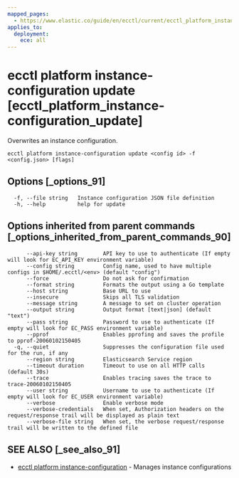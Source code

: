 ```yaml
---
mapped_pages:
  - https://www.elastic.co/guide/en/ecctl/current/ecctl_platform_instance-configuration_update.html
applies_to:
  deployment:
    ece: all
---
```


# ecctl platform instance-configuration update [ecctl_platform_instance-configuration_update]

Overwrites an instance configuration.

```
ecctl platform instance-configuration update <config id> -f <config.json> [flags]
```


## Options [_options_91]

```
  -f, --file string   Instance configuration JSON file definition
  -h, --help          help for update
```


## Options inherited from parent commands [_options_inherited_from_parent_commands_90]

```
      --api-key string        API key to use to authenticate (If empty will look for EC_API_KEY environment variable)
      --config string         Config name, used to have multiple configs in $HOME/.ecctl/<env> (default "config")
      --force                 Do not ask for confirmation
      --format string         Formats the output using a Go template
      --host string           Base URL to use
      --insecure              Skips all TLS validation
      --message string        A message to set on cluster operation
      --output string         Output format [text|json] (default "text")
      --pass string           Password to use to authenticate (If empty will look for EC_PASS environment variable)
      --pprof                 Enables pprofing and saves the profile to pprof-20060102150405
  -q, --quiet                 Suppresses the configuration file used for the run, if any
      --region string         Elasticsearch Service region
      --timeout duration      Timeout to use on all HTTP calls (default 30s)
      --trace                 Enables tracing saves the trace to trace-20060102150405
      --user string           Username to use to authenticate (If empty will look for EC_USER environment variable)
      --verbose               Enable verbose mode
      --verbose-credentials   When set, Authorization headers on the request/response trail will be displayed as plain text
      --verbose-file string   When set, the verbose request/response trail will be written to the defined file
```


## SEE ALSO [_see_also_91]

* [ecctl platform instance-configuration](/reference/ecctl_platform_instance-configuration.md)	 - Manages instance configurations

